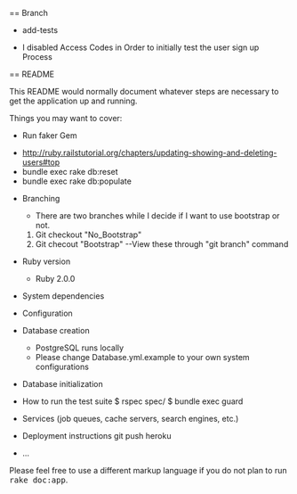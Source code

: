 == Branch 
* add-tests

* I disabled Access Codes in Order to initially test the user sign up Process



== README

This README would normally document whatever steps are necessary to get the
application up and running.

Things you may want to cover:

* Run faker Gem
- http://ruby.railstutorial.org/chapters/updating-showing-and-deleting-users#top
- bundle exec rake db:reset
- bundle exec rake db:populate


* Branching
  - There are two branches while I decide if I want to use bootstrap or not. 
  1. Git checkout "No_Bootstrap"
  2. Git checout "Bootstrap"
  --View these through "git branch" command


* Ruby version
  - Ruby 2.0.0

* System dependencies

* Configuration

* Database creation
  - PostgreSQL runs locally
  - Please change Database.yml.example to your own system configurations

* Database initialization

* How to run the test suite
  $ rspec spec/
  $ bundle exec guard

* Services (job queues, cache servers, search engines, etc.)

* Deployment instructions
  git push heroku

* ...


Please feel free to use a different markup language if you do not plan to run
<tt>rake doc:app</tt>.
